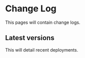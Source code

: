 # Change Log

This pages will contain change logs.

## Latest versions

This will detail recent deployments.

